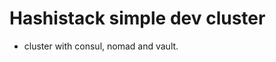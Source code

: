 Hashistack simple dev cluster
=============================

* cluster with consul, nomad and vault.